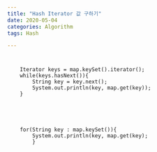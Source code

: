 ```yaml
---
title: "Hash Iterator 값 구하기"
date: 2020-05-04 
categories: Algorithm
tags: Hash 

---
```


<code>
<pre>
	Iterator<String> keys = map.keySet().iterator();
	while(keys.hasNext()){
		String key = key.next();
		System.out.println(key, map.get(key));
	}
</pre>
</code>

<p>
<code>
<pre>
	for(String key : map.keySet()){
		System.out.println(key, map.get(key);
		}
</pre>
</code>